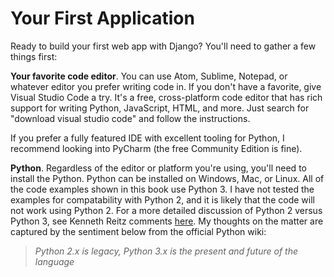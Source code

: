 # Your First Application

Ready to build your first web app with Django? You'll need to gather a few things first:

**Your favorite code editor**. You can use Atom, Sublime, Notepad, or whatever editor you prefer writing code in. If you don't have a favorite, give Visual Studio Code a try. It's a free, cross-platform code editor that has rich support for writing Python, JavaScript, HTML, and more. Just search for "download visual studio code" and follow the instructions.

If you prefer a fully featured IDE with excellent tooling for Python, I recommend looking into PyCharm (the free Community Edition is fine).

**Python**.  Regardless of the editor or platform you're using, you'll need to install the Python. Python can be installed on Windows, Mac, or Linux.  All of the code examples shown in this book use Python 3. I have not tested the examples for compatability with Python 2, and it is likely that the code will not work using Python 2. For a more detailed discussion of Python 2 versus Python 3, see Kenneth Reitz comments [here](http://docs.python-guide.org/en/latest/starting/which-python/). My thoughts on the matter are captured by the sentiment below from the official Python wiki:

> *Python 2.x is legacy, Python 3.x is the present and future of the language*
